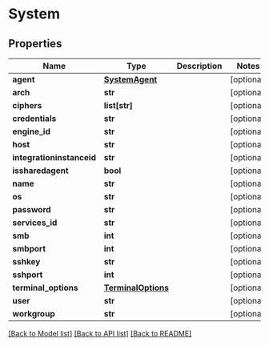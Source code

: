 # System

## Properties
Name | Type | Description | Notes
------------ | ------------- | ------------- | -------------
**agent** | [**SystemAgent**](SystemAgent.md) |  | [optional] 
**arch** | **str** |  | [optional] 
**ciphers** | **list[str]** |  | [optional] 
**credentials** | **str** |  | [optional] 
**engine_id** | **str** |  | [optional] 
**host** | **str** |  | [optional] 
**integrationinstanceid** | **str** |  | [optional] 
**issharedagent** | **bool** |  | [optional] 
**name** | **str** |  | [optional] 
**os** | **str** |  | [optional] 
**password** | **str** |  | [optional] 
**services_id** | **str** |  | [optional] 
**smb** | **int** |  | [optional] 
**smbport** | **int** |  | [optional] 
**sshkey** | **str** |  | [optional] 
**sshport** | **int** |  | [optional] 
**terminal_options** | [**TerminalOptions**](TerminalOptions.md) |  | [optional] 
**user** | **str** |  | [optional] 
**workgroup** | **str** |  | [optional] 

[[Back to Model list]](README.md#documentation-for-models) [[Back to API list]](README.md#documentation-for-api-endpoints) [[Back to README]](README.md)


